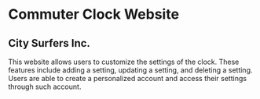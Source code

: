 # Commuter Clock Website
## City Surfers Inc.
This website allows users to customize the settings of the clock. 
These features include adding a setting, updating a setting, and deleting a setting.
Users are able to create a personalized account and access their settings through such account.
